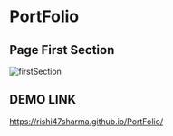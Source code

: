 # PortFolio
## Page First Section
![firstSection](https://user-images.githubusercontent.com/90702705/232695894-7a0e2cf4-82b8-406b-b09c-911d7af069da.png)

## DEMO LINK

https://rishi47sharma.github.io/PortFolio/
